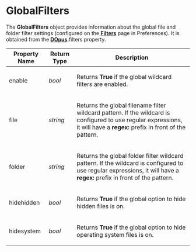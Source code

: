 # GlobalFilters

The **GlobalFilters** object provides information about the global file and folder filter settings (configured on the **[Filters](/Manual/preferences/preferences_categories/filtering_and_sorting/filters.md)** page in Preferences). It is obtained from the **[DOpus](dopus.md)**.filters property.

<table>
<thead><tr><th>
Property Name</th><th>
Return Type</th><th>
Description
</th></tr></thead><tbody><tr><td>
enable</td><td>

*bool*</td><td>

Returns **True** if the global wildcard filters are enabled.
</td></tr><tr><td>
file</td><td>

*string*</td><td>

Returns the global filename filter wildcard pattern. If the wildcard is configured to use regular expressions, it will have a **regex:** prefix in front of the pattern.
</td></tr><tr><td>
folder</td><td>

*string*</td><td>

Returns the global folder filter wildcard pattern. If the wildcard is configured to use regular expressions, it will have a **regex:** prefix in front of the pattern.
</td></tr><tr><td>
hidehidden</td><td>

*bool*</td><td>

Returns **True** if the global option to hide hidden files is on.
</td></tr><tr><td>
hidesystem</td><td>

*bool*</td><td>

Returns **True** if the global option to hide operating system files is on.
</td></tr></tbody>
</table>

